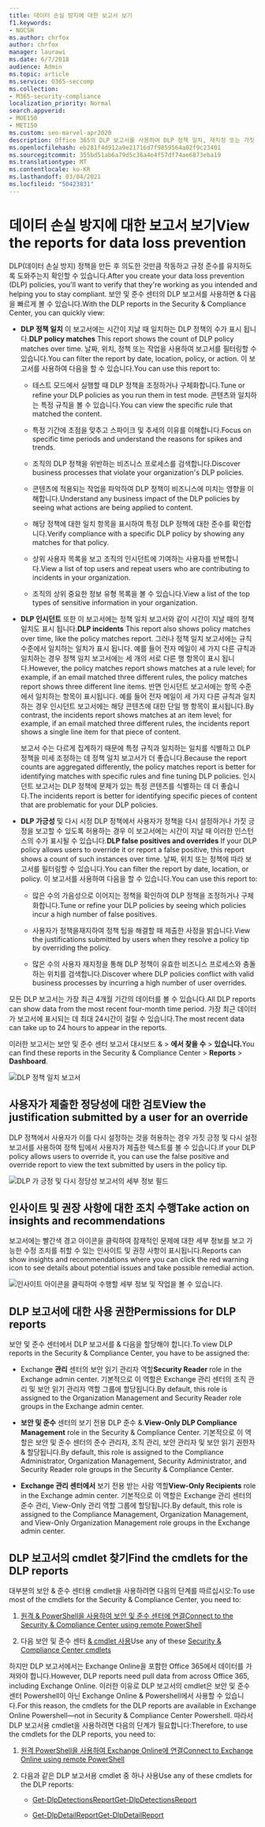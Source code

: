 ```yaml
---
title: 데이터 손실 방지에 대한 보고서 보기
f1.keywords:
- NOCSH
ms.author: chrfox
author: chrfox
manager: laurawi
ms.date: 6/7/2018
audience: Admin
ms.topic: article
ms.service: O365-seccomp
ms.collection:
- M365-security-compliance
localization_priority: Normal
search.appverid:
- MOE150
- MET150
ms.custom: seo-marvel-apr2020
description: Office 365의 DLP 보고서를 사용하여 DLP 정책 일치, 재지정 또는 가짓 긍정 수를 보고 시간이 경과에 따라 추세인지 또는 하락 추세인지를 볼 수 있습니다.
ms.openlocfilehash: eb281f4d912a9e21716d7f9859564a02f9c23401
ms.sourcegitcommit: 355bd51ab6a79d5c36a4e4f57df74ae6873eba19
ms.translationtype: MT
ms.contentlocale: ko-KR
ms.lasthandoff: 03/04/2021
ms.locfileid: "50423831"
---
```

# <a name="view-the-reports-for-data-loss-prevention"></a><span data-ttu-id="f7960-103">데이터 손실 방지에 대한 보고서 보기</span><span class="sxs-lookup"><span data-stu-id="f7960-103">View the reports for data loss prevention</span></span>

<span data-ttu-id="f7960-104">DLP(데이터 손실 방지) 정책을 만든 후 의도한 것만큼 작동하고 규정 준수를 유지하도록 도와주는지 확인할 수 있습니다.</span><span class="sxs-lookup"><span data-stu-id="f7960-104">After you create your data loss prevention (DLP) policies, you'll want to verify that they're working as you intended and helping you to stay compliant.</span></span> <span data-ttu-id="f7960-105">보안 및 준수 센터의 DLP 보고서를 사용하면 &amp; 다음을 빠르게 볼 수 있습니다.</span><span class="sxs-lookup"><span data-stu-id="f7960-105">With the DLP reports in the Security &amp; Compliance Center, you can quickly view:</span></span>
  
- <span data-ttu-id="f7960-106">**DLP 정책 일치** 이 보고서에는 시간이 지날 때 일치하는 DLP 정책의 수가 표시 됩니다.</span><span class="sxs-lookup"><span data-stu-id="f7960-106">**DLP policy matches** This report shows the count of DLP policy matches over time.</span></span> <span data-ttu-id="f7960-107">날짜, 위치, 정책 또는 작업을 사용하여 보고서를 필터링할 수 있습니다.</span><span class="sxs-lookup"><span data-stu-id="f7960-107">You can filter the report by date, location, policy, or action.</span></span> <span data-ttu-id="f7960-108">이 보고서를 사용하여 다음을 할 수 있습니다.</span><span class="sxs-lookup"><span data-stu-id="f7960-108">You can use this report to:</span></span> 
    
  - <span data-ttu-id="f7960-109">테스트 모드에서 실행할 때 DLP 정책을 조정하거나 구체화합니다.</span><span class="sxs-lookup"><span data-stu-id="f7960-109">Tune or refine your DLP policies as you run them in test mode.</span></span> <span data-ttu-id="f7960-110">콘텐츠와 일치하는 특정 규칙을 볼 수 있습니다.</span><span class="sxs-lookup"><span data-stu-id="f7960-110">You can view the specific rule that matched the content.</span></span>
    
  - <span data-ttu-id="f7960-111">특정 기간에 초점을 맞추고 스파이크 및 추세의 이유를 이해합니다.</span><span class="sxs-lookup"><span data-stu-id="f7960-111">Focus on specific time periods and understand the reasons for spikes and trends.</span></span>
    
  - <span data-ttu-id="f7960-112">조직의 DLP 정책을 위반하는 비즈니스 프로세스를 검색합니다.</span><span class="sxs-lookup"><span data-stu-id="f7960-112">Discover business processes that violate your organization's DLP policies.</span></span>
    
  - <span data-ttu-id="f7960-113">콘텐츠에 적용되는 작업을 파악하여 DLP 정책이 비즈니스에 미치는 영향을 이해합니다.</span><span class="sxs-lookup"><span data-stu-id="f7960-113">Understand any business impact of the DLP policies by seeing what actions are being applied to content.</span></span>
    
  - <span data-ttu-id="f7960-114">해당 정책에 대한 일치 항목을 표시하여 특정 DLP 정책에 대한 준수를 확인합니다.</span><span class="sxs-lookup"><span data-stu-id="f7960-114">Verify compliance with a specific DLP policy by showing any matches for that policy.</span></span>
    
  - <span data-ttu-id="f7960-115">상위 사용자 목록을 보고 조직의 인시던트에 기여하는 사용자를 반복합니다.</span><span class="sxs-lookup"><span data-stu-id="f7960-115">View a list of top users and repeat users who are contributing to incidents in your organization.</span></span>
    
  - <span data-ttu-id="f7960-116">조직의 상위 중요한 정보 유형 목록을 볼 수 있습니다.</span><span class="sxs-lookup"><span data-stu-id="f7960-116">View a list of the top types of sensitive information in your organization.</span></span>
    
- <span data-ttu-id="f7960-117">**DLP 인시던트** 또한 이 보고서에는 정책 일치 보고서와 같이 시간이 지날 때의 정책 일치도 표시 됩니다.</span><span class="sxs-lookup"><span data-stu-id="f7960-117">**DLP incidents** This report also shows policy matches over time, like the policy matches report.</span></span> <span data-ttu-id="f7960-118">그러나 정책 일치 보고서에는 규칙 수준에서 일치하는 일치가 표시 됩니다. 예를 들어 전자 메일이 세 가지 다른 규칙과 일치하는 경우 정책 일치 보고서에는 세 개의 서로 다른 행 항목이 표시 됩니다.</span><span class="sxs-lookup"><span data-stu-id="f7960-118">However, the policy matches report shows matches at a rule level; for example, if an email matched three different rules, the policy matches report shows three different line items.</span></span> <span data-ttu-id="f7960-119">반면 인시던트 보고서에는 항목 수준에서 일치하는 항목이 표시됩니다. 예를 들어 전자 메일이 세 가지 다른 규칙과 일치하는 경우 인시던트 보고서에는 해당 콘텐츠에 대한 단일 행 항목이 표시됩니다.</span><span class="sxs-lookup"><span data-stu-id="f7960-119">By contrast, the incidents report shows matches at an item level; for example, if an email matched three different rules, the incidents report shows a single line item for that piece of content.</span></span> 
    
  <span data-ttu-id="f7960-120">보고서 수는 다르게 집계하기 때문에 특정 규칙과 일치하는 일치를 식별하고 DLP 정책을 미세 조정하는 데 정책 일치 보고서가 더 좋습니다.</span><span class="sxs-lookup"><span data-stu-id="f7960-120">Because the report counts are aggregated differently, the policy matches report is better for identifying matches with specific rules and fine tuning DLP policies.</span></span> <span data-ttu-id="f7960-121">인시던트 보고서는 DLP 정책에 문제가 있는 특정 콘텐츠를 식별하는 데 더 좋습니다.</span><span class="sxs-lookup"><span data-stu-id="f7960-121">The incidents report is better for identifying specific pieces of content that are problematic for your DLP policies.</span></span>
    
- <span data-ttu-id="f7960-122">**DLP 가긍성** 및 다시 시정 DLP 정책에서 사용자가 정책을 다시 설정하거나 가짓 긍정을 보고할 수 있도록 허용하는 경우 이 보고서에는 시간이 지날 때 이러한 인스턴스의 수가 표시될 수 있습니다.</span><span class="sxs-lookup"><span data-stu-id="f7960-122">**DLP false positives and overrides** If your DLP policy allows users to override it or report a false positive, this report shows a count of such instances over time.</span></span> <span data-ttu-id="f7960-123">날짜, 위치 또는 정책에 따라 보고서를 필터링할 수 있습니다.</span><span class="sxs-lookup"><span data-stu-id="f7960-123">You can filter the report by date, location, or policy.</span></span> <span data-ttu-id="f7960-124">이 보고서를 사용하여 다음을 할 수 있습니다.</span><span class="sxs-lookup"><span data-stu-id="f7960-124">You can use this report to:</span></span> 
    
  - <span data-ttu-id="f7960-125">많은 수의 가음성으로 이어지는 정책을 확인하여 DLP 정책을 조정하거나 구체화합니다.</span><span class="sxs-lookup"><span data-stu-id="f7960-125">Tune or refine your DLP policies by seeing which policies incur a high number of false positives.</span></span>
    
  - <span data-ttu-id="f7960-126">사용자가 정책을재지하여 정책 팁을 해결할 때 제출한 사정을 밝습니다.</span><span class="sxs-lookup"><span data-stu-id="f7960-126">View the justifications submitted by users when they resolve a policy tip by overriding the policy.</span></span>
    
  - <span data-ttu-id="f7960-127">많은 수의 사용자 재지정을 통해 DLP 정책이 유효한 비즈니스 프로세스와 충돌하는 위치를 검색합니다.</span><span class="sxs-lookup"><span data-stu-id="f7960-127">Discover where DLP policies conflict with valid business processes by incurring a high number of user overrides.</span></span>
    
<span data-ttu-id="f7960-128">모든 DLP 보고서는 가장 최근 4개월 기간의 데이터를 볼 수 있습니다.</span><span class="sxs-lookup"><span data-stu-id="f7960-128">All DLP reports can show data from the most recent four-month time period.</span></span> <span data-ttu-id="f7960-129">가장 최근 데이터가 보고서에 표시되는 데 최대 24시간이 걸릴 수 있습니다.</span><span class="sxs-lookup"><span data-stu-id="f7960-129">The most recent data can take up to 24 hours to appear in the reports.</span></span>
  
<span data-ttu-id="f7960-130">이러한 보고서는 보안 및 준수 센터 보고서 대시보드 &amp; \> **에서 찾을 수** \> **있습니다.**</span><span class="sxs-lookup"><span data-stu-id="f7960-130">You can find these reports in the Security &amp; Compliance Center \> **Reports** \> **Dashboard**.</span></span>
  
![DLP 정책 일치 보고서](../media/117d20c9-d379-403f-ad68-1f5cd6c4e5cf.png)
  
## <a name="view-the-justification-submitted-by-a-user-for-an-override"></a><span data-ttu-id="f7960-132">사용자가 제출한 정당성에 대한 검토</span><span class="sxs-lookup"><span data-stu-id="f7960-132">View the justification submitted by a user for an override</span></span>

<span data-ttu-id="f7960-133">DLP 정책에서 사용자가 이를 다시 설정하는 것을 허용하는 경우 가짓 긍정 및 다시 설정 보고서를 사용하여 정책 팁에서 사용자가 제출한 텍스트를 볼 수 있습니다.</span><span class="sxs-lookup"><span data-stu-id="f7960-133">If your DLP policy allows users to override it, you can use the false positive and override report to view the text submitted by users in the policy tip.</span></span>
  
![DLP 가 긍정 및 다시 정당성 보고서의 세부 정보 필드](../media/e11e3126-026d-4e77-a16d-74a0686d1fa3.png)
  
## <a name="take-action-on-insights-and-recommendations"></a><span data-ttu-id="f7960-135">인사이트 및 권장 사항에 대한 조치 수행</span><span class="sxs-lookup"><span data-stu-id="f7960-135">Take action on insights and recommendations</span></span>

<span data-ttu-id="f7960-136">보고서에는 빨간색 경고 아이콘을 클릭하여 잠재적인 문제에 대한 세부 정보를 보고 가능한 수정 조치를 취할 수 있는 인사이트 및 권장 사항이 표시됩니다.</span><span class="sxs-lookup"><span data-stu-id="f7960-136">Reports can show insights and recommendations where you can click the red warning icon to see details about potential issues and take possible remedial action.</span></span>
  
![인사이트 아이콘을 클릭하여 수행할 세부 정보 및 작업을 볼 수 있습니다.](../media/51782036-7299-4960-8175-75c2b1637159.png)
  
## <a name="permissions-for-dlp-reports"></a><span data-ttu-id="f7960-138">DLP 보고서에 대한 사용 권한</span><span class="sxs-lookup"><span data-stu-id="f7960-138">Permissions for DLP reports</span></span>

<span data-ttu-id="f7960-139">보안 및 준수 센터에서 DLP 보고서를 & 다음을 할당해야 합니다.</span><span class="sxs-lookup"><span data-stu-id="f7960-139">To view DLP reports in the Security & Compliance Center, you have to be assigned the:</span></span>

- <span data-ttu-id="f7960-140">Exchange **관리** 센터의 보안 읽기 관리자 역할</span><span class="sxs-lookup"><span data-stu-id="f7960-140">**Security Reader** role in the Exchange admin center.</span></span> <span data-ttu-id="f7960-141">기본적으로 이 역할은 Exchange 관리 센터의 조직 관리 및 보안 읽기 관리자 역할 그룹에 할당됩니다.</span><span class="sxs-lookup"><span data-stu-id="f7960-141">By default, this role is assigned to the Organization Management and Security Reader role groups in the Exchange admin center.</span></span>

- <span data-ttu-id="f7960-142">**보안 및 준수** 센터의 보기 전용 DLP 준수 &.</span><span class="sxs-lookup"><span data-stu-id="f7960-142">**View-Only DLP Compliance Management** role in the Security & Compliance Center.</span></span> <span data-ttu-id="f7960-143">기본적으로 이 역할은 보안 및 준수 센터의 준수 관리자, 조직 관리, 보안 관리자 및 보안 읽기 권한자 & 할당됩니다.</span><span class="sxs-lookup"><span data-stu-id="f7960-143">By default, this role is assigned to the Compliance Administrator, Organization Management, Security Administrator, and Security Reader role groups in the Security & Compliance Center.</span></span>

- <span data-ttu-id="f7960-144">**Exchange 관리 센터에서** 보기 전용 받는 사람 역할</span><span class="sxs-lookup"><span data-stu-id="f7960-144">**View-Only Recipients** role in the Exchange admin center.</span></span> <span data-ttu-id="f7960-145">기본적으로 이 역할은 Exchange 관리 센터의 준수 관리, View-Only 관리 역할 그룹에 할당됩니다.</span><span class="sxs-lookup"><span data-stu-id="f7960-145">By default, this role is assigned to the Compliance Management, Organization Management, and View-Only Organization Management role groups in the Exchange admin center.</span></span>

## <a name="find-the-cmdlets-for-the-dlp-reports"></a><span data-ttu-id="f7960-146">DLP 보고서의 cmdlet 찾기</span><span class="sxs-lookup"><span data-stu-id="f7960-146">Find the cmdlets for the DLP reports</span></span>

<span data-ttu-id="f7960-147">대부분의 보안 &amp; 준수 센터용 cmdlet을 사용하려면 다음의 단계를 따르십시오:</span><span class="sxs-lookup"><span data-stu-id="f7960-147">To use most of the cmdlets for the Security &amp; Compliance Center, you need to:</span></span>
  
1. [<span data-ttu-id="f7960-148">원격 &amp; PowerShell을 사용하여 보안 및 준수 센터에 연결</span><span class="sxs-lookup"><span data-stu-id="f7960-148">Connect to the Security &amp; Compliance Center using remote PowerShell</span></span>](https://docs.microsoft.com/powershell/exchange/connect-to-scc-powershell&amp;clcid=0x409)
    
2. <span data-ttu-id="f7960-149">다음 보안 및 준수 센터 [ &amp; cmdlet 사용](https://go.microsoft.com/fwlink/?LinkID=799772&amp;clcid=0x409)</span><span class="sxs-lookup"><span data-stu-id="f7960-149">Use any of these [Security &amp; Compliance Center cmdlets](https://go.microsoft.com/fwlink/?LinkID=799772&amp;clcid=0x409)</span></span>
    
<span data-ttu-id="f7960-150">하지만 DLP 보고서에서는 Exchange Online을 포함한 Office 365에서 데이터를 가져와야 합니다.</span><span class="sxs-lookup"><span data-stu-id="f7960-150">However, DLP reports need pull data from across Office 365, including Exchange Online.</span></span> <span data-ttu-id="f7960-151">이러한 이유로 DLP 보고서의 cmdlet은 보안 및 준수 센터 Powershell이 아닌 Exchange Online &amp; Powershell에서 사용할 수 있습니다.</span><span class="sxs-lookup"><span data-stu-id="f7960-151">For this reason, the cmdlets for the DLP reports are available in Exchange Online Powershell—not in Security &amp; Compliance Center Powershell.</span></span> <span data-ttu-id="f7960-152">따라서 DLP 보고서용 cmdlet을 사용하려면 다음의 단계가 필요합니다:</span><span class="sxs-lookup"><span data-stu-id="f7960-152">Therefore, to use the cmdlets for the DLP reports, you need to:</span></span>
  
1. [<span data-ttu-id="f7960-153">원격 PowerShell을 사용하여 Exchange Online에 연결</span><span class="sxs-lookup"><span data-stu-id="f7960-153">Connect to Exchange Online using remote PowerShell</span></span>](https://go.microsoft.com/fwlink/?LinkID=799773&amp;clcid=0x409)
    
2. <span data-ttu-id="f7960-154">다음과 같은 DLP 보고서용 cmdlet 중 하나 사용</span><span class="sxs-lookup"><span data-stu-id="f7960-154">Use any of these cmdlets for the DLP reports:</span></span>
    
      - [<span data-ttu-id="f7960-155">Get-DlpDetectionsReport</span><span class="sxs-lookup"><span data-stu-id="f7960-155">Get-DlpDetectionsReport</span></span>](https://go.microsoft.com/fwlink/?LinkID=799774&amp;clcid=0x409)
    
      - [<span data-ttu-id="f7960-156">Get-DlpDetailReport</span><span class="sxs-lookup"><span data-stu-id="f7960-156">Get-DlpDetailReport</span></span>](https://go.microsoft.com/fwlink/?LinkID=799775&amp;clcid=0x409)
    

